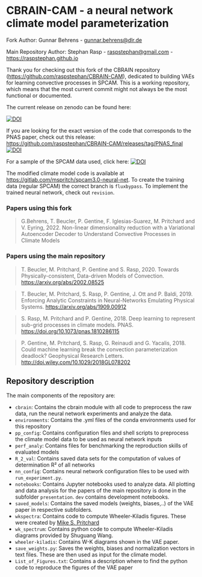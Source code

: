 # CBRAIN-CAM - a neural network climate model parameterization



Fork Author: Gunnar Behrens - <gunnar.behrens@dlr.de> 

Main Repository Author: Stephan Rasp - <raspstephan@gmail.com> - https://raspstephan.github.io

Thank you for checking out this fork of the CBRAIN repository (https://github.com/raspstephan/CBRAIN-CAM), dedicated to building VAEs for learning convective processes in SPCAM. This is a working repository, which means that the most current commit might not always be the most functional or documented. 

The current release on zenodo can be found here: 

[![DOI](https://zenodo.org/badge/227609774.svg)](https://zenodo.org/badge/latestdoi/227609774)




If you are looking for the exact version of the code that corresponds to the PNAS paper, check out this release: https://github.com/raspstephan/CBRAIN-CAM/releases/tag/PNAS_final [![DOI](https://zenodo.org/badge/DOI/10.5281/zenodo.1402384.svg)](https://doi.org/10.5281/zenodo.1402384)

For a sample of the SPCAM data used, click here: [![DOI](https://zenodo.org/badge/DOI/10.5281/zenodo.2559313.svg)](https://doi.org/10.5281/zenodo.2559313)


The modified climate model code is available at https://gitlab.com/mspritch/spcam3.0-neural-net. 
To create the training data (regular SPCAM) the correct branch is `fluxbypass`. To implement the trained neural network, check out `revision`.

### Papers using this fork

> G.Behrens, T. Beucler, P. Gentine, F. Iglesias-Suarez, M. Pritchard and V. Eyring, 2022.
> Non-linear dimensionality reduction with a Variational Autoencoder Decoder
> to Understand Convective Processes in Climate Models



### Papers using the main repository

> T. Beucler, M. Pritchard, P. Gentine and S. Rasp, 2020.
> Towards Physically-consistent, Data-driven Models of Convection.
> https://arxiv.org/abs/2002.08525

> T. Beucler, M. Pritchard, S. Rasp, P. Gentine, J. Ott and P. Baldi, 2019.
> Enforcing Analytic Constraints in Neural-Networks Emulating Physical Systems.
> https://arxiv.org/abs/1909.00912

> S. Rasp, M. Pritchard and P. Gentine, 2018.
> Deep learning to represent sub-grid processes in climate models.
> PNAS. https://doi.org/10.1073/pnas.1810286115
 
> P. Gentine, M. Pritchard, S. Rasp, G. Reinaudi and G. Yacalis, 2018. 
> Could machine learning break the convection parameterization deadlock? 
> Geophysical Research Letters. http://doi.wiley.com/10.1029/2018GL078202


## Repository description

The main components of the repository are:

- `cbrain`: Contains the cbrain module with all code to preprocess the raw data, run the neural network experiments and analyze the data.
- `environments`: Contains the .yml files of the conda environments used for this repository 
- `pp_config`: Contains configuration files and shell scripts to preprocess the climate model data to be used as neural network inputs
- `perf_analy`: Contains files for benchmarking the reproduction skills of evaluated models
- `R_2_val`: Contains saved data sets for the computation of values of determination R² of all networks
- `nn_config`: Contains neural network configuration files to be used with `run_experiment.py`.
- `notebooks`: Contains Jupyter notebooks used to analyze data. All plotting and data analysis for the papers of the main repository is done in the subfolder `presentation`. `dev` contains development notebooks.
- `saved_models`: Contains the saved models (weights, biases,..) of the VAE paper in respective subfolders. 
- `wkspectra`: Contains code to compute Wheeler-Kiladis figures. These were created by [Mike S. Pritchard](http://sites.uci.edu/pritchard/)
- `wk_spectrum`: Contains python code to compute Wheeler-Kiladis diagrams provided by Shuguang Wang.  
- `wheeler-kiladis`: Contains W-K diagrams shown in the VAE paper. 
- `save_weights.py`: Saves the weights, biases and normalization vectors in text files. These are then used as input for the climate model.
- `List_of_Figures.txt`: Contains a description where to find the python code to reproduce the figures of the VAE paper


